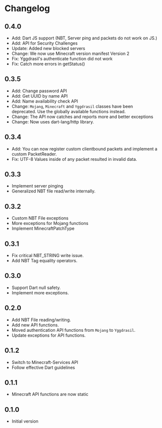 # Changelog

## 0.4.0

- Add: Dart JS support (NBT, Server ping and packets do not work on JS.)
- Add: API for Security Challenges
- Update: Added new blocked servers
- Change: We now use Minecraft version manifest Version 2
- Fix: Yggdrasil's authenticate function did not work
- Fix: Catch more errors in getStatus()

## 0.3.5

- Add: Change password API
- Add: Get UUID by name API
- Add: Name availability check API
- Change: `Mojang`, `Minecraft` and `Yggdrasil` classes have been deprecated. Use the globally available functions instead.
- Change: The API now catches and reports more and better exceptions
- Change: Now uses dart-lang/http library.

## 0.3.4

- Add: You can now register custom clientbound packets and implement a custom PacketReader.
- Fix: UTF-8 Values inside of any packet resulted in invalid data.

## 0.3.3

- Implement server pinging
- Generalized NBT file read/write internally.

## 0.3.2

- Custom NBT File exceptions
- More exceptions for Mojang functions
- Implement MinecraftPatchType

## 0.3.1

- Fix critical NBT_STRING write issue.
- Add NBT Tag equality operators.

## 0.3.0

- Support Dart null safety.
- Implement more exceptions.

## 0.2.0

- Add NBT File reading/writing.
- Add new API functions.
- Moved authentication API functions from `Mojang` to `Yggdrasil`.
- Update exceptions for API functions.

## 0.1.2

- Switch to Minecraft-Services API
- Follow effective Dart guidelines

## 0.1.1

- Minecraft API functions are now static

## 0.1.0

- Initial version
